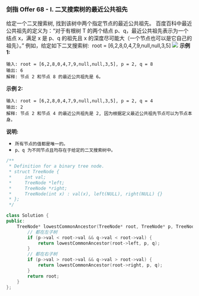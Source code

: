### 剑指 Offer 68 - I. 二叉搜索树的最近公共祖先
给定一个二叉搜索树, 找到该树中两个指定节点的最近公共祖先。
百度百科中最近公共祖先的定义为：“对于有根树 T 的两个结点 p、q，最近公共祖先表示为一个结点 x，满足 x 是 p、q 的祖先且 x 的深度尽可能大（一个节点也可以是它自己的祖先）。”
例如，给定如下二叉搜索树:  root = [6,2,8,0,4,7,9,null,null,3,5]
![](https://assets.leetcode-cn.com/aliyun-lc-upload/uploads/2018/12/14/binarysearchtree_improved.png)
**示例 1:**
```
输入: root = [6,2,8,0,4,7,9,null,null,3,5], p = 2, q = 8 
输出: 6 
解释: 节点 2 和节点 8 的最近公共祖先是 6。
```
**示例 2:**
```
输入: root = [6,2,8,0,4,7,9,null,null,3,5], p = 2, q = 4 
输出: 2 
解释: 节点 2 和节点 4 的最近公共祖先是 2, 因为根据定义最近公共祖先节点可以为节点本身。
```
**说明:**
* `所有节点的值都是唯一的。`
* `p、q 为不同节点且均存在于给定的二叉搜索树中。`

```cpp
/**
 * Definition for a binary tree node.
 * struct TreeNode {
 *     int val;
 *     TreeNode *left;
 *     TreeNode *right;
 *     TreeNode(int x) : val(x), left(NULL), right(NULL) {}
 * };
 */

class Solution {
public:
    TreeNode* lowestCommonAncestor(TreeNode* root, TreeNode* p, TreeNode* q) {
        // 都在左子树
        if (p->val < root->val && q->val < root->val) {
            return lowestCommonAncestor(root->left, p, q);
        }
        // 都在右子树
        if (p->val > root->val && q->val > root->val) {
            return lowestCommonAncestor(root->right, p, q);
        }
        return root;
    }
};
```


